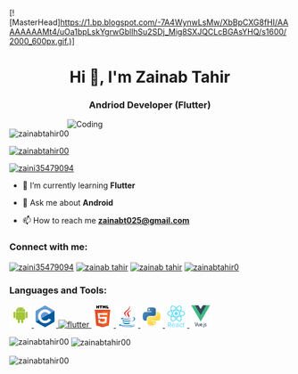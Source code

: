 [![MasterHead]https://1.bp.blogspot.com/-7A4WynwLsMw/XbBpCXG8fHI/AAAAAAAAMt4/uOa1bpLskYgrwGbllhSu2SDj_Mig8SXJQCLcBGAsYHQ/s1600/2000_600px.gif.)]
<h1 align="center">Hi 👋, I'm Zainab Tahir</h1>
<h3 align="center">Andriod Developer (Flutter)</h3>
<img align="right" alt="Coding" width="400" src=https://cdn.dribbble.com/users/1162077/screenshots/3848914/programmer.gif">

<p align="left"> <img src="https://komarev.com/ghpvc/?username=zainabtahir00&label=Profile%20views&color=0e75b6&style=flat" alt="zainabtahir00" /> </p>

<p align="left"> <a href="https://github.com/ryo-ma/github-profile-trophy"><img src="https://github-profile-trophy.vercel.app/?username=zainabtahir00" alt="zainabtahir00" /></a> </p>

<p align="left"> <a href="https://twitter.com/zaini35479094" target="blank"><img src="https://img.shields.io/twitter/follow/zaini35479094?logo=twitter&style=for-the-badge" alt="zaini35479094" /></a> </p>

- 🌱 I’m currently learning **Flutter**

- 💬 Ask me about **Android**

- 📫 How to reach me **zainabt025@gmail.com**

<h3 align="left">Connect with me:</h3>
<p align="left">
<a href="https://twitter.com/zaini35479094" target="blank"><img align="center" src="https://raw.githubusercontent.com/rahuldkjain/github-profile-readme-generator/master/src/images/icons/Social/twitter.svg" alt="zaini35479094" height="30" width="40" /></a>
<a href="https://linkedin.com/in/zainab tahir" target="blank"><img align="center" src="https://raw.githubusercontent.com/rahuldkjain/github-profile-readme-generator/master/src/images/icons/Social/linked-in-alt.svg" alt="zainab tahir" height="30" width="40" /></a>
<a href="https://fb.com/zainab tahir" target="blank"><img align="center" src="https://raw.githubusercontent.com/rahuldkjain/github-profile-readme-generator/master/src/images/icons/Social/facebook.svg" alt="zainab tahir" height="30" width="40" /></a>
<a href="https://instagram.com/zainabtahir0" target="blank"><img align="center" src="https://raw.githubusercontent.com/rahuldkjain/github-profile-readme-generator/master/src/images/icons/Social/instagram.svg" alt="zainabtahir0" height="30" width="40" /></a>
</p>

<h3 align="left">Languages and Tools:</h3>
<p align="left"> <a href="https://developer.android.com" target="_blank" rel="noreferrer"> <img src="https://raw.githubusercontent.com/devicons/devicon/master/icons/android/android-original-wordmark.svg" alt="android" width="40" height="40"/> </a> <a href="https://www.cprogramming.com/" target="_blank" rel="noreferrer"> <img src="https://raw.githubusercontent.com/devicons/devicon/master/icons/c/c-original.svg" alt="c" width="40" height="40"/> </a> <a href="https://flutter.dev" target="_blank" rel="noreferrer"> <img src="https://www.vectorlogo.zone/logos/flutterio/flutterio-icon.svg" alt="flutter" width="40" height="40"/> </a> <a href="https://www.w3.org/html/" target="_blank" rel="noreferrer"> <img src="https://raw.githubusercontent.com/devicons/devicon/master/icons/html5/html5-original-wordmark.svg" alt="html5" width="40" height="40"/> </a> <a href="https://www.java.com" target="_blank" rel="noreferrer"> <img src="https://raw.githubusercontent.com/devicons/devicon/master/icons/java/java-original.svg" alt="java" width="40" height="40"/> </a> <a href="https://www.python.org" target="_blank" rel="noreferrer"> <img src="https://raw.githubusercontent.com/devicons/devicon/master/icons/python/python-original.svg" alt="python" width="40" height="40"/> </a> <a href="https://reactjs.org/" target="_blank" rel="noreferrer"> <img src="https://raw.githubusercontent.com/devicons/devicon/master/icons/react/react-original-wordmark.svg" alt="react" width="40" height="40"/> </a> <a href="https://vuejs.org/" target="_blank" rel="noreferrer"> <img src="https://raw.githubusercontent.com/devicons/devicon/master/icons/vuejs/vuejs-original-wordmark.svg" alt="vuejs" width="40" height="40"/> </a> </p>

<p><img align="left" src="https://github-readme-stats.vercel.app/api/top-langs?username=zainabtahir00&show_icons=true&locale=en&layout=compact" alt="zainabtahir00" /></p>

<p>&nbsp;<img align="center" src="https://github-readme-stats.vercel.app/api?username=zainabtahir00&show_icons=true&locale=en" alt="zainabtahir00" /></p>

<p><img align="center" src="https://github-readme-streak-stats.herokuapp.com/?user=zainabtahir00&" alt="zainabtahir00" /></p>
